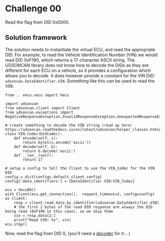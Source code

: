 # Challenge 00

Read the flag from DID 0x0000.

## Solution framework

The solution needs to instantiate the virtual ECU, and read the appropriate DID.  For example, to read the 
Vehicle Identification Number (VIN) we would read DID 0xF190, which returns a 17-character ASCII string. The UDSONCAN library
does not know how to decode the DIDs as they are different for each ECU on a vehicle, so it provides a configuration which allows you to decode. It does however provide a constant for the VIN DID: `udsoncan.DataIdentifier.VIN`. Something like this can be used to read the VIN:

```
from .. vecu.vecu import Vecu

import udsoncan
from udsoncan.client import Client
from udsoncan.exceptions import NegativeResponseException,InvalidResponseException,UnexpectedResponseException

# create something to decode the VIN string (read up here: https://udsoncan.readthedocs.io/en/latest/udsoncan/helper_classes.html#didcodec)
class VIN_Codec(DidCodec):
    def encode(self, s):
        return bytes(s.encode('ascii'))
    def decode(self, b):
        return b.decode('ascii')
    def __len__(self):
        return 17

# setup a config to tell the Client to use the VIN_Codec for the VIN DID
config = dict(configs.default_client_config)
config['data_identifiers'] = {DataIdentifier.VIN:VIN_Codec}

ecu = Vecu00()
with Client(ecu.get_connection(),  request_timeout=2, config=config) as client:
    resp = client.read_data_by_identifier(udsoncan.DataIdentifier.VIN)       
    # the first 2 bytes of the read DID response are always the DID being read (0xF190 in this case), so we skip them
    vin = resp.data[2:]
    print("Read VIN: %s", vin)
ecu.stop()
```            

Now, read the flag from DID 0, (you'll need a [decoder]( https://udsoncan.readthedocs.io/en/latest/udsoncan/helper_classes.html#didcodec) for it... )


